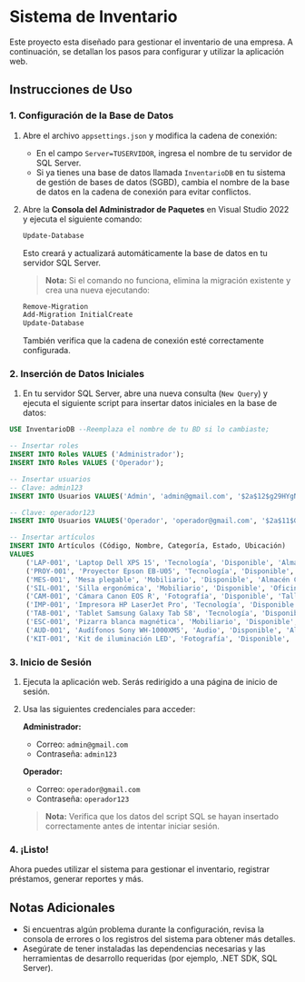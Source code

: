 # Sistema de Inventario
Este proyecto esta diseñado para gestionar el inventario de una empresa. A continuación, se detallan los pasos para configurar y utilizar la aplicación web.

## **Instrucciones de Uso**

### **1. Configuración de la Base de Datos**
1. Abre el archivo `appsettings.json` y modifica la cadena de conexión:
   - En el campo `Server=TUSERVIDOR`, ingresa el nombre de tu servidor de SQL Server.
   - Si ya tienes una base de datos llamada `InventarioDB` en tu sistema de gestión de bases de datos (SGBD), cambia el nombre de la base de datos en la cadena de conexión para evitar conflictos.

2. Abre la **Consola del Administrador de Paquetes** en Visual Studio 2022 y ejecuta el siguiente comando:
   ```bash
   Update-Database
   ```
   Esto creará y actualizará automáticamente la base de datos en tu servidor SQL Server.

   > **Nota:** Si el comando no funciona, elimina la migración existente y crea una nueva ejecutando:
   ```bash
   Remove-Migration
   Add-Migration InitialCreate
   Update-Database
   ```
   También verifica que la cadena de conexión esté correctamente configurada.

### **2. Inserción de Datos Iniciales**
1. En tu servidor SQL Server, abre una nueva consulta (`New Query`) y ejecuta el siguiente script para insertar datos iniciales en la base de datos:

```sql
USE InventarioDB --Reemplaza el nombre de tu BD si lo cambiaste;

-- Insertar roles
INSERT INTO Roles VALUES ('Administrador');
INSERT INTO Roles VALUES ('Operador');

-- Insertar usuarios
-- Clave: admin123
INSERT INTO Usuarios VALUES('Admin', 'admin@gmail.com', '$2a$12$g29HYgNkU3FjOORi3OXYyOrQ9pQFN8rGrkE3pDw6bFxk8WLlNkoqy', 1);

-- Clave: operador123
INSERT INTO Usuarios VALUES('Operador', 'operador@gmail.com', '$2a$11$GDEMBC/Yp4lUgHAzx9shZeIZ2b5yUUDAvZfAjacH/ULRIrhiz7V/i', 2);

-- Insertar artículos
INSERT INTO Artículos (Código, Nombre, Categoría, Estado, Ubicación)
VALUES 
    ('LAP-001', 'Laptop Dell XPS 15', 'Tecnología', 'Disponible', 'Almacén A'),
    ('PROY-001', 'Proyector Epson EB-U05', 'Tecnología', 'Disponible', 'Almacén B'),
    ('MES-001', 'Mesa plegable', 'Mobiliario', 'Disponible', 'Almacén C'),
    ('SIL-001', 'Silla ergonómica', 'Mobiliario', 'Disponible', 'Oficina 201'),
    ('CAM-001', 'Cámara Canon EOS R', 'Fotografía', 'Disponible', 'Taller'),
    ('IMP-001', 'Impresora HP LaserJet Pro', 'Tecnología', 'Disponible', 'Almacén A'),
    ('TAB-001', 'Tablet Samsung Galaxy Tab S8', 'Tecnología', 'Disponible', 'Oficina 102'),
    ('ESC-001', 'Pizarra blanca magnética', 'Mobiliario', 'Disponible', 'Sala de Reuniones 3'),
    ('AUD-001', 'Audífonos Sony WH-1000XM5', 'Audio', 'Disponible', 'Almacén B'),
    ('KIT-001', 'Kit de iluminación LED', 'Fotografía', 'Disponible', 'Taller');
```

### **3. Inicio de Sesión**
1. Ejecuta la aplicación web. Serás redirigido a una página de inicio de sesión.
2. Usa las siguientes credenciales para acceder:

   **Administrador:**
   - Correo: `admin@gmail.com`
   - Contraseña: `admin123`

   **Operador:**
   - Correo: `operador@gmail.com`
   - Contraseña: `operador123`

   > **Nota:** Verifica que los datos del script SQL se hayan insertado correctamente antes de intentar iniciar sesión.


### **4. ¡Listo!**
Ahora puedes utilizar el sistema para gestionar el inventario, registrar préstamos, generar reportes y más.

## **Notas Adicionales**
- Si encuentras algún problema durante la configuración, revisa la consola de errores o los registros del sistema para obtener más detalles.
- Asegúrate de tener instaladas las dependencias necesarias y las herramientas de desarrollo requeridas (por ejemplo, .NET SDK, SQL Server).
